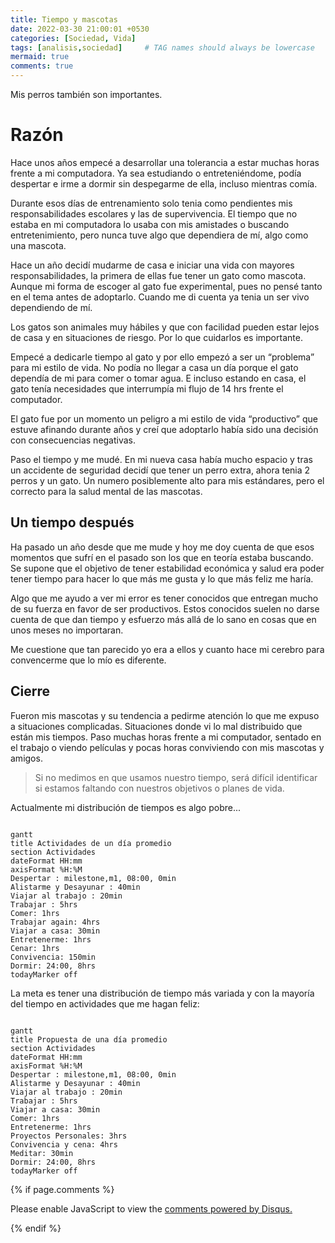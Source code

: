 ```yaml
---
title: Tiempo y mascotas
date: 2022-03-30 21:00:01 +0530
categories: [Sociedad, Vida]
tags: [analisis,sociedad]     # TAG names should always be lowercase
mermaid: true
comments: true
---
```


<style>
.post-content {
    text-align: justify;
}
</style>


Mis perros también son importantes.

# Razón

Hace unos años empecé a desarrollar una tolerancia a estar muchas horas frente a mi computadora. Ya sea estudiando o entreteniéndome, podía despertar e irme a dormir sin despegarme de ella, incluso mientras comía. 

Durante esos días de entrenamiento solo tenia como pendientes mis responsabilidades escolares y las de supervivencia. El tiempo que no estaba en mi computadora lo usaba con mis amistades o buscando entretenimiento, pero nunca tuve algo que dependiera de mí, algo como una mascota.

Hace un año decidí mudarme de casa e iniciar una vida con mayores responsabilidades, la primera de ellas fue tener un gato como mascota. Aunque mi forma de escoger al gato fue experimental, pues no pensé tanto en el tema antes de adoptarlo. Cuando me di cuenta ya tenia un ser vivo dependiendo de mí.

Los gatos son animales muy hábiles y que con facilidad pueden estar lejos de casa y en situaciones de riesgo. Por lo que cuidarlos es importante. 

Empecé a dedicarle tiempo al gato y por ello empezó a ser un “problema” para mi estilo de vida. No podía no llegar a casa un día porque el gato dependía de mi para comer o tomar agua. E incluso estando en casa, el gato tenía necesidades que interrumpía mi flujo de 14 hrs frente el computador.

El gato fue por un momento un peligro a mi estilo de vida “productivo” que estuve afinando durante años y creí que adoptarlo había sido una decisión con consecuencias negativas.

Paso el tiempo y me mudé. En mi nueva casa había mucho espacio y tras un accidente de seguridad decidí que tener un perro extra, ahora tenia 2 perros y un gato. Un numero posiblemente alto para mis estándares, pero el correcto para la salud mental de las mascotas.

## Un tiempo después

Ha pasado un año desde que me mude y hoy me doy cuenta de que esos momentos que sufrí en el pasado son los que en teoría estaba buscando. Se supone que el objetivo de tener estabilidad económica y salud era poder tener tiempo para hacer lo que más me gusta y lo que más feliz me haría.

Algo que me ayudo a ver mi error es tener conocidos que entregan mucho de su fuerza en favor de ser productivos. Estos conocidos suelen no darse cuenta de que dan tiempo y esfuerzo más allá de lo sano en cosas que en unos meses no importaran. 

Me cuestione que tan parecido yo era a ellos y cuanto hace mi cerebro para convencerme que lo mío es diferente.

## Cierre

Fueron mis mascotas y su tendencia a pedirme atención lo que me expuso a situaciones complicadas. Situaciones donde vi lo mal distribuido que están mis tiempos. Paso muchas horas frente a mi computador, sentado en el trabajo o viendo películas y pocas horas conviviendo con mis mascotas y amigos.

> Si no medimos en que usamos nuestro tiempo, será difícil identificar si estamos faltando con nuestros objetivos o planes de vida.

Actualmente mi distribución de tiempos es algo pobre...

```mermaid

gantt
title Actividades de un día promedio
section Actividades
dateFormat HH:mm
axisFormat %H:%M
Despertar : milestone,m1, 08:00, 0min
Alistarme y Desayunar : 40min
Viajar al trabajo : 20min 
Trabajar : 5hrs
Comer: 1hrs
Trabajar again: 4hrs
Viajar a casa: 30min
Entretenerme: 1hrs
Cenar: 1hrs
Convivencia: 150min
Dormir: 24:00, 8hrs
todayMarker off

```
La meta es tener una distribución de tiempo más variada y con la mayoría del tiempo en actividades que me hagan feliz:

```mermaid

gantt
title Propuesta de una día promedio
section Actividades
dateFormat HH:mm
axisFormat %H:%M
Despertar : milestone,m1, 08:00, 0min
Alistarme y Desayunar : 40min
Viajar al trabajo : 20min 
Trabajar : 5hrs
Viajar a casa: 30min
Comer: 1hrs
Entretenerme: 1hrs
Proyectos Personales: 3hrs
Convivencia y cena: 4hrs
Meditar: 30min 
Dormir: 24:00, 8hrs
todayMarker off

```

{% if page.comments %}

<div id="disqus_thread"></div>

<script>
    var disqus_config = function () {
    this.page.url = "https://crissthiandi.github.io/posts/Eres_lo_que_comes/";  
    this.page.identifier = "1_Eres_lo_que_comes"; 
    };

    (function() { 
    var d = document, s = d.createElement('script');
    s.src = 'https://crissthiandi.disqus.com/embed.js';
    s.setAttribute('data-timestamp', +new Date());
    (d.head || d.body).appendChild(s);
    })();
</script>

<noscript>Please enable JavaScript to view the <a href="https://disqus.com/?ref_noscript">comments powered by Disqus.</a></noscript>

{% endif %}